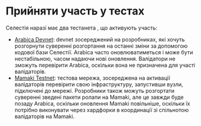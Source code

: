 # Прийняти участь у тестах

Селестія наразі має два тестанета , що активують участь:

* [Arabica Devnet](./arabica-devnet.md): devnet зосереджений на розробниках, які хочуть розгорнути суверенні розгортання на останні зміни за допомогою кодової бази Селестії. Arabica часто оновлюватиметься і може бути нестабільною, часом надаючи нові оновлення. Валідатори не зможуть перевірити Arabica, оскільки вона не призначена для участі валідаторів.
* [Mamaki Testnet](./mamaki-testnet.md): тестова мережа, зосереджена на активації валідаторів перевірити свою інфраструктуру, запустивши вузли, підключені до мережі. Розробники також можуть розгортати суверенні зведені пакети ролапи  на Mamaki, але це завжди буде позаду Arabica, оскільки оновлення Mamaki повільніше, оскільки їх потрібно виконувати через хардфорки в координації зі спільнотою валідаторів на Mamaki.
